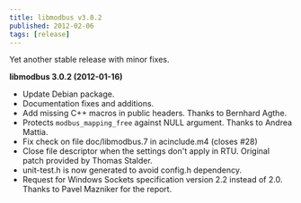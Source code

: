 ```yaml
---
title: libmodbus v3.0.2
published: 2012-02-06
tags: [release]
---
```


Yet another stable release with minor fixes.

**libmodbus 3.0.2 (2012-01-16)**

- Update Debian package.
- Documentation fixes and additions.
- Add missing C++ macros in public headers. Thanks to Bernhard Agthe.
- Protects `modbus_mapping_free` against NULL argument. Thanks to
  Andrea Mattia.
- Fix check on file doc/libmodbus.7 in acinclude.m4 (closes #28)
- Close file descriptor when the settings don't apply in RTU. Original
  patch provided by Thomas Stalder.
- unit-test.h is now generated to avoid config.h dependency.
- Request for Windows Sockets specification version 2.2 instead of
  2.0. Thanks to Pavel Mazniker for the report.
